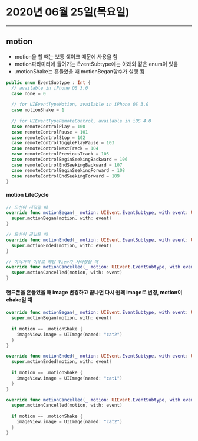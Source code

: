 # 2020년 06월 25일(목요일)

-----


## motion

* motion을 할 때는 보통 쉐이크 때문에 사용을 함
* motion파라미터에 들어가는 EventSubtype에는 아래와 같은 enum이 있음
* .motionShake는 흔들었을 때 motionBegan함수가 실행 됨

```swift
public enum EventSubtype : Int {
  // available in iPhone OS 3.0
  case none = 0
  
  // for UIEventTypeMotion, available in iPhone OS 3.0
  case motionShake = 1
  
  // for UIEventTypeRemoteControl, available in iOS 4.0
  case remoteControlPlay = 100
  case remoteControlPause = 101
  case remoteControlStop = 102
  case remoteControlTogglePlayPause = 103
  case remoteControlNextTrack = 104
  case remoteControlPreviousTrack = 105
  case remoteControlBeginSeekingBackward = 106
  case remoteControlEndSeekingBackward = 107
  case remoteControlBeginSeekingForward = 108
  case remoteControlEndSeekingForward = 109
}
```


#### motion LifeCycle

```swift
// 모션이 시작할 때
override func motionBegan(_ motion: UIEvent.EventSubtype, with event: UIEvent?) {
  super.motionBegan(motion, with: event)
}

// 모션이 끝났을 때
override func motionEnded(_ motion: UIEvent.EventSubtype, with event: UIEvent?) {
  super.motionEnded(motion, with: event)
}

// 여러가지 이유로 해당 View가 사라졌을 때
override func motionCancelled(_ motion: UIEvent.EventSubtype, with event: UIEvent?) {
  super.motionCancelled(motion, with: event)
}
```


#### 핸드폰을 흔들었을 때 image 변경하고 끝나면 다시 원래 image로 변경, motion이 chake일 때 

```swift
override func motionBegan(_ motion: UIEvent.EventSubtype, with event: UIEvent?) {
  super.motionBegan(motion, with: event)
  
  if motion == .motionShake {
    imageView.image = UIImage(named: "cat2")
  }
}

override func motionEnded(_ motion: UIEvent.EventSubtype, with event: UIEvent?) {
  super.motionEnded(motion, with: event)
  
  if motion == .motionShake {
    imageView.image = UIImage(named: "cat1")
  }
}

override func motionCancelled(_ motion: UIEvent.EventSubtype, with event: UIEvent?) {
  super.motionCancelled(motion, with: event)
  
  if motion == .motionShake {
    imageView.image = UIImage(named: "cat2")
  }
}
```